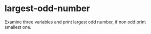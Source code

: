 # largest-odd-number
 Examine three variables and print largest odd number, if non odd print smallest one.
